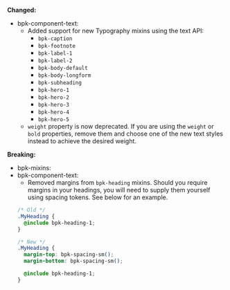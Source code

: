 **Changed:**
  - bpk-component-text:
    - Added support for new Typography mixins using the text API:
      - `bpk-caption`
      - `bpk-footnote`
      - `bpk-label-1`
      - `bpk-label-2`
      - `bpk-body-default`
      - `bpk-body-longform`
      - `bpk-subheading`
      - `bpk-hero-1`
      - `bpk-hero-2`
      - `bpk-hero-3`
      - `bpk-hero-4`
      - `bpk-hero-5`
    - `weight` property is now deprecated. If you are using the `weight` or `bold` properties, remove them and choose one of the new text styles instead to achieve the desired weight.

**Breaking:**
  - bpk-mixins:
  - bpk-component-text:
    - Removed margins from `bpk-heading` mixins. Should you require margins in your headings, you will need to supply them yourself using spacing tokens. See below for an example.
    ```css
    /* Old */
    .MyHeading {
      @include bpk-heading-1;
    }

    /* New */
    .MyHeading {
      margin-top: bpk-spacing-sm();
      margin-bottom: bpk-spacing-sm();

      @include bpk-heading-1;
    }
    ```
